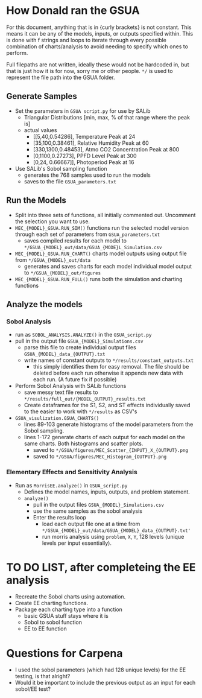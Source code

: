 # How Donald ran the GSUA

For this document, anything that is in {curly brackets} is not constant. This means it can be any of the models, inputs, or outputs specified within. This is done with f strings and loops to iterate through every possible combination of charts/analysis to avoid needing to specify which ones to perform. 

Full filepaths are not written, ideally these would not be hardcoded in, but that is just how it is for now, sorry me or other people. `*/` is used to represent the file path into the GSUA folder.

## Generate Samples

* Set the parameters in `GSUA script.py` for use by SALib
  * Triangular Distributions [min, max, % of that range where the peak is]
  * actual values
    * [[5,40,0.54286],      Temperature Peak at 24 
    *  [35,100,0.38461],    Relative Humidity Peak at 60
    *  [330,1300,0.48453],  Atmo CO2 Concentration Peak at 800
    *  [0,1100,0.27273],    PPFD Level Peak at 300
    *  [0,24, 0.66667]],    Photoperiod Peak at 16
* Use SALib's Sobol sampling function
  * generates the 768 samples used to run the models
  * saves to the file `GSUA_parameters.txt`

## Run the Models
* Split into three sets of functions, all initially commented out. Uncomment the selection you want to use.
* `MEC_{MODEL}_GSUA.RUN_SIM()` functions run the selected model version through each set of parameters from `GSUA_parameters.txt`
  * saves compiled results for each model to `*/GSUA_{MODEL}_out/data/GSUA_{MODE}L_Simulation.csv`
* `MEC_{MODEL}_GSUA.RUN_CHART()` charts model outputs using output file from `*/GSUA_{MODEL}_out/data`
  * generates and saves charts for each model individual model output to `*/GSUA_{MODEL}_out/figures`
* `MEC_{MODEL}_GSUA.RUN_FULL()` runs both the simulation and charting functions

## Analyze the models

### Sobol Analysis
* run as `SOBOL_ANALYSIS.ANALYZE()` in the `GSUA_script.py`
* pull in the output file `GSUA_{MODEL}_Simulations.csv`
  * parse this file to create individual output files `GSUA_{MODEL}_data_{OUTPUT}.txt`
  * write names of constant outputs to `*/results/constant_outputs.txt`
    * this simply identifies them for easy removal. The file should be deleted before each run otherwise it appends new data with each run. (A future fix if possible)
* Perform Sobol Analysis with SALib functions
  * save messy text file results to `*/results/full_out/{MODEL_OUTPUT}_results.txt`
  * Create dataframes for the S1, S2, and ST effects individually saved to the easier to work with `*/results` as CSV's
* `GSUA_visulization.GSUA_CHARTS()`
  * lines 89-103 generate histograms of the model parameters from the Sobol sampling. 
  * lines 1-172 generate charts of each output for each model on the same charts. Both histograms and scatter plots.
    * saved to `*/GSUA/figures/MEC_Scatter_{INPUT}_X_{OUTPUT}.png`
    * saved to `*/GSUA/figures/MEC_Histogram_{OUTPUT}.png`
  
### Elementary Effects and Sensitivity Analysis 
* Run as `MorrisEE.analyze()` in `GSUA_script.py`
  * Defines the model names, inputs, outputs, and problem statement.
  * `analyze()`
    * pull in the output files `GSUA_{MODEL}_Simulations.csv`
    * use the same samples as the sobol analysis
    * Enter the results loop
      * load each output file one at a time from `*/GSUA_{MODEL}_out/data/GSUA_{MODEL}_data_{OUTPUT}.txt'`
      * run morris analysis using `problem`, `X`, `Y`, 128 levels (unique levels per input essentially).



# TO DO LIST, after completeing the EE analysis
* Recreate the Sobol charts using automation. 
* Create EE charting functions.
* Package each charting type into a function
  * basic GSUA stuff stays where it is
  * Sobol to sobol function
  * EE to EE function
  
# Questions for Carpena
* I used the sobol parameters (which had 128 unique levels) for the EE testing, is that alright?
* Would it be important to include the previous output as an input for each sobol/EE test?